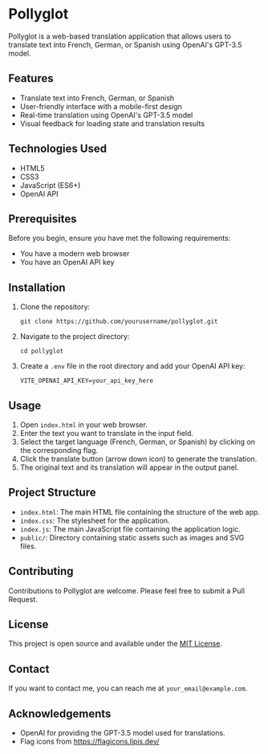 # Pollyglot

Pollyglot is a web-based translation application that allows users to translate text into French, German, or Spanish using OpenAI's GPT-3.5 model.

## Features

- Translate text into French, German, or Spanish
- User-friendly interface with a mobile-first design
- Real-time translation using OpenAI's GPT-3.5 model
- Visual feedback for loading state and translation results

## Technologies Used

- HTML5
- CSS3
- JavaScript (ES6+)
- OpenAI API

## Prerequisites

Before you begin, ensure you have met the following requirements:

- You have a modern web browser
- You have an OpenAI API key

## Installation

1. Clone the repository:
   ```
   git clone https://github.com/yourusername/pollyglot.git
   ```
2. Navigate to the project directory:
   ```
   cd pollyglot
   ```
3. Create a `.env` file in the root directory and add your OpenAI API key:
   ```
   VITE_OPENAI_API_KEY=your_api_key_here
   ```

## Usage

1. Open `index.html` in your web browser.
2. Enter the text you want to translate in the input field.
3. Select the target language (French, German, or Spanish) by clicking on the corresponding flag.
4. Click the translate button (arrow down icon) to generate the translation.
5. The original text and its translation will appear in the output panel.

## Project Structure

- `index.html`: The main HTML file containing the structure of the web app.
- `index.css`: The stylesheet for the application.
- `index.js`: The main JavaScript file containing the application logic.
- `public/`: Directory containing static assets such as images and SVG files.

## Contributing

Contributions to Pollyglot are welcome. Please feel free to submit a Pull Request.

## License

This project is open source and available under the [MIT License](LICENSE).

## Contact

If you want to contact me, you can reach me at `your_email@example.com`.

## Acknowledgements

- OpenAI for providing the GPT-3.5 model used for translations.
- Flag icons from https://flagicons.lipis.dev/
